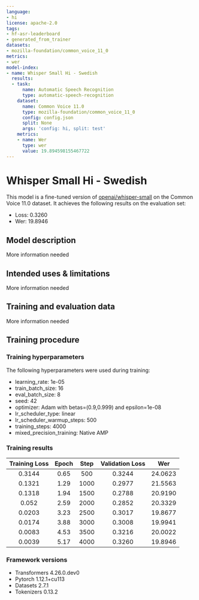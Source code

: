 ```yaml
---
language:
- hi
license: apache-2.0
tags:
- hf-asr-leaderboard
- generated_from_trainer
datasets:
- mozilla-foundation/common_voice_11_0
metrics:
- wer
model-index:
- name: Whisper Small Hi - Swedish
  results:
  - task:
      name: Automatic Speech Recognition
      type: automatic-speech-recognition
    dataset:
      name: Common Voice 11.0
      type: mozilla-foundation/common_voice_11_0
      config: config.json
      split: None
      args: 'config: hi, split: test'
    metrics:
    - name: Wer
      type: wer
      value: 19.894598155467722
---
```


<!-- This model card has been generated automatically according to the information the Trainer had access to. You
should probably proofread and complete it, then remove this comment. -->

# Whisper Small Hi - Swedish

This model is a fine-tuned version of [openai/whisper-small](https://huggingface.co/openai/whisper-small) on the Common Voice 11.0 dataset.
It achieves the following results on the evaluation set:
- Loss: 0.3260
- Wer: 19.8946

## Model description

More information needed

## Intended uses & limitations

More information needed

## Training and evaluation data

More information needed

## Training procedure

### Training hyperparameters

The following hyperparameters were used during training:
- learning_rate: 1e-05
- train_batch_size: 16
- eval_batch_size: 8
- seed: 42
- optimizer: Adam with betas=(0.9,0.999) and epsilon=1e-08
- lr_scheduler_type: linear
- lr_scheduler_warmup_steps: 500
- training_steps: 4000
- mixed_precision_training: Native AMP

### Training results

| Training Loss | Epoch | Step | Validation Loss | Wer     |
|:-------------:|:-----:|:----:|:---------------:|:-------:|
| 0.3144        | 0.65  | 500  | 0.3244          | 24.0623 |
| 0.1321        | 1.29  | 1000 | 0.2977          | 21.5563 |
| 0.1318        | 1.94  | 1500 | 0.2788          | 20.9190 |
| 0.052         | 2.59  | 2000 | 0.2852          | 20.3329 |
| 0.0203        | 3.23  | 2500 | 0.3017          | 19.8677 |
| 0.0174        | 3.88  | 3000 | 0.3008          | 19.9941 |
| 0.0083        | 4.53  | 3500 | 0.3216          | 20.0022 |
| 0.0039        | 5.17  | 4000 | 0.3260          | 19.8946 |


### Framework versions

- Transformers 4.26.0.dev0
- Pytorch 1.12.1+cu113
- Datasets 2.7.1
- Tokenizers 0.13.2
